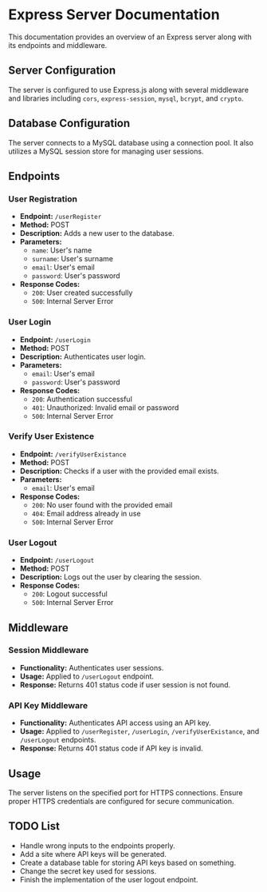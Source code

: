 # Express Server Documentation

This documentation provides an overview of an Express server along with its endpoints and middleware.

## Server Configuration

The server is configured to use Express.js along with several middleware and libraries including `cors`, `express-session`, `mysql`, `bcrypt`, and `crypto`.

## Database Configuration

The server connects to a MySQL database using a connection pool. It also utilizes a MySQL session store for managing user sessions.

## Endpoints

### User Registration

- **Endpoint:** `/userRegister`
- **Method:** POST
- **Description:** Adds a new user to the database.
- **Parameters:**
  - `name`: User's name
  - `surname`: User's surname
  - `email`: User's email
  - `password`: User's password
- **Response Codes:**
  - `200`: User created successfully
  - `500`: Internal Server Error

### User Login

- **Endpoint:** `/userLogin`
- **Method:** POST
- **Description:** Authenticates user login.
- **Parameters:**
  - `email`: User's email
  - `password`: User's password
- **Response Codes:**
  - `200`: Authentication successful
  - `401`: Unauthorized: Invalid email or password
  - `500`: Internal Server Error

### Verify User Existence

- **Endpoint:** `/verifyUserExistance`
- **Method:** POST
- **Description:** Checks if a user with the provided email exists.
- **Parameters:**
  - `email`: User's email
- **Response Codes:**
  - `200`: No user found with the provided email
  - `404`: Email address already in use
  - `500`: Internal Server Error

### User Logout

- **Endpoint:** `/userLogout`
- **Method:** POST
- **Description:** Logs out the user by clearing the session.
- **Response Codes:**
  - `200`: Logout successful
  - `500`: Internal Server Error

## Middleware

### Session Middleware

- **Functionality:** Authenticates user sessions.
- **Usage:** Applied to `/userLogout` endpoint.
- **Response:** Returns 401 status code if user session is not found.

### API Key Middleware

- **Functionality:** Authenticates API access using an API key.
- **Usage:** Applied to `/userRegister`, `/userLogin`, `/verifyUserExistance`, and `/userLogout` endpoints.
- **Response:** Returns 401 status code if API key is invalid.

## Usage

The server listens on the specified port for HTTPS connections. Ensure proper HTTPS credentials are configured for secure communication.

## TODO List

- Handle wrong inputs to the endpoints properly.
- Add a site where API keys will be generated.
- Create a database table for storing API keys based on something.
- Change the secret key used for sessions.
- Finish the implementation of the user logout endpoint.

